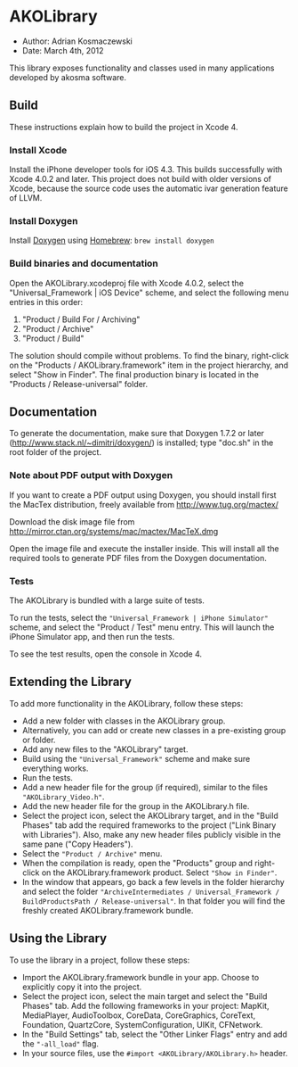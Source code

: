 AKOLibrary
==========

- Author: Adrian Kosmaczewski
- Date: March 4th, 2012

This library exposes functionality and classes used in many applications
developed by akosma software.

Build
-----

These instructions explain how to build the project in Xcode 4.

### Install Xcode

Install the iPhone developer tools for iOS 4.3. This builds successfully
with Xcode 4.0.2 and later. This project does not build with older
versions of Xcode, because the source code uses the automatic ivar
generation feature of LLVM.

### Install Doxygen

Install [Doxygen](http://doxygen.org/) using
[Homebrew](http://mxcl.github.com/homebrew/): `brew install doxygen`

### Build binaries and documentation

Open the AKOLibrary.xcodeproj file with Xcode 4.0.2, select the
"Universal_Framework | iOS Device" scheme, and select the following menu 
entries in this order:

1. "Product / Build For / Archiving"
2. "Product / Archive"
3. "Product / Build"

The solution should compile without problems. To find the binary, right-click
on the "Products / AKOLibrary.framework" item in the project hierarchy, and 
select "Show in Finder". The final production binary is located in the
"Products / Release-universal" folder.

Documentation
-------------

To generate the documentation, make sure that Doxygen 1.7.2 or later
(<http://www.stack.nl/~dimitri/doxygen/>) is installed; type "doc.sh" in
the root folder of the project.

### Note about PDF output with Doxygen

If you want to create a PDF output using Doxygen, you should install
first the MacTex distribution, freely available from
<http://www.tug.org/mactex/>

Download the disk image file from
<http://mirror.ctan.org/systems/mac/mactex/MacTeX.dmg>

Open the image file and execute the installer inside. This will install
all the  required tools to generate PDF files from the Doxygen
documentation.

### Tests

The AKOLibrary is bundled with a large suite of tests. 

To run the tests, select the `"Universal_Framework | iPhone Simulator"`
scheme, and select  the "Product / Test" menu entry. This will launch
the iPhone Simulator app, and then run the tests.

To see the test results, open the console in Xcode 4.

Extending the Library
---------------------

To add more functionality in the AKOLibrary, follow these steps:

- Add a new folder with classes in the AKOLibrary group.
- Alternatively, you can add or create new classes in a pre-existing
  group or folder.
- Add any new files to the "AKOLibrary" target.
- Build using the `"Universal_Framework"` scheme and make sure
  everything works.
- Run the tests.
- Add a new header file for the group (if required), similar to the
  files `"AKOLibrary_Video.h"`.
- Add the new header file for the group in the AKOLibrary.h file.
- Select the project icon, select the AKOLibrary target, and in the
  "Build Phases" tab add the required frameworks to the project ("Link
  Binary with Libraries"). Also, make any new header files publicly
  visible in the same pane ("Copy Headers").
- Select the `"Product / Archive"` menu.
- When the compilation is ready, open the "Products" group and
  right-click on the AKOLibrary.framework product. Select `"Show in
  Finder"`.
- In the window that appears, go back a few levels in the folder
  hierarchy and select the folder `"ArchiveIntermediates /
  Universal_Framework / BuildProductsPath / Release-universal"`. In that
  folder you will find the freshly created AKOLibrary.framework bundle.

Using the Library
-----------------

To use the library in a project, follow these steps:

- Import the AKOLibrary.framework bundle in your app. Choose to
  explicitly copy it into the project.
- Select the project icon, select the main target and select the "Build
  Phases" tab. Add the following frameworks in your project: MapKit,
  MediaPlayer, AudioToolbox, CoreData, CoreGraphics, CoreText,
  Foundation, QuartzCore, SystemConfiguration, UIKit, CFNetwork. 
- In the "Build Settings" tab, select the "Other Linker Flags" entry and
  add the `"-all_load"` flag.
- In your source files, use the `#import <AKOLibrary/AKOLibrary.h>`
  header.

